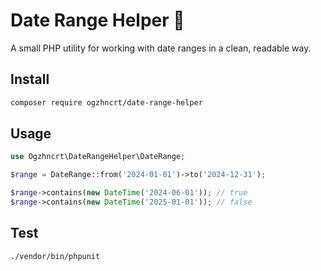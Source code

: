 # Date Range Helper 📅

A small PHP utility for working with date ranges in a clean, readable way.

## Install

```bash
composer require ogzhncrt/date-range-helper
```

## Usage
```php
use Ogzhncrt\DateRangeHelper\DateRange;

$range = DateRange::from('2024-01-01')->to('2024-12-31');

$range->contains(new DateTime('2024-06-01')); // true
$range->contains(new DateTime('2025-01-01')); // false

```

## Test
```bash
./vendor/bin/phpunit
```